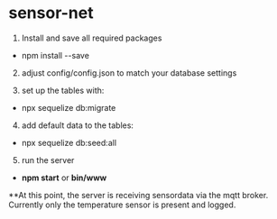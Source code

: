# sensor-net

1. Install and save all required packages 
* npm install --save

2. adjust config/config.json to match your database settings

3. set up the tables with:
* npx sequelize db:migrate 

4. add default data to the tables:
* npx sequelize db:seed:all

5. run the server
* **npm start** or **bin/www**

**At this point, the server is receiving sensordata via the mqtt broker. Currently only the temperature sensor is present and logged.